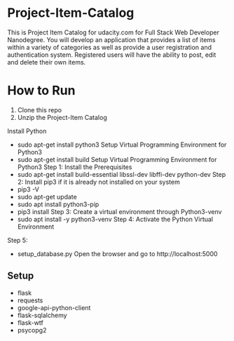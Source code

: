 # Project-Item-Catalog

This is Project Item Catalog for udacity.com for Full Stack Web Developer Nanodegree. 
You will develop an application that provides a list of items within a variety of categories as well as provide a user registration and authentication system. Registered users will have the ability to post, edit and delete their own items.


 # How to Run

1. Clone this repo
2. Unzip the Project-Item Catalog 

Install Python 
- sudo apt-get install python3
Setup Virtual Programming Environment for Python3
- sudo apt-get install build
Setup Virtual Programming Environment for Python3
Step 1: Install the Prerequisites
- sudo apt-get install build-essential libssl-dev libffi-dev python-dev
Step 2: Install pip3 if it is already not installed on your system
- pip3 -V
- sudo apt-get update
- sudo apt install python3-pip
- pip3 install
Step 3: Create a virtual environment through Python3-venv
- sudo apt install -y python3-venv
Step 4: Activate the Python Virtual Environment

Step 5: 
- setup_database.py
Open the browser and go to http://localhost:5000

## Setup 
- flask 
- requests
- google-api-python-client
- flask-sqlalchemy
- flask-wtf
- psycopg2



